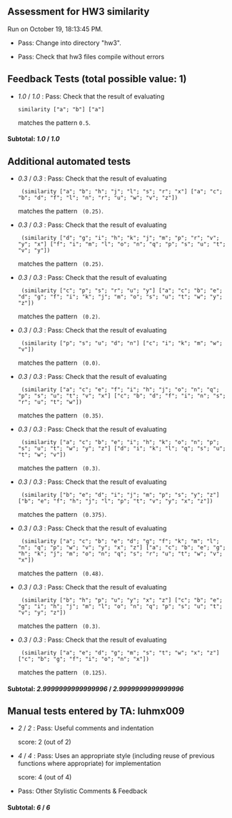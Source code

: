 ## Assessment for HW3 similarity

Run on October 19, 18:13:45 PM.

+ Pass: Change into directory "hw3".

+ Pass: Check that hw3 files compile without errors

## Feedback Tests (total possible value: 1)

+  _1.0_ / _1.0_ : Pass: 
Check that the result of evaluating
   ```
   similarity ["a"; "b"] ["a"]
   ```
   matches the pattern `0.5`.

   




#### Subtotal: _1.0_ / _1.0_

## Additional automated tests

+  _0.3_ / _0.3_ : Pass: 
Check that the result of evaluating
   ```
    (similarity ["a"; "b"; "h"; "j"; "l"; "s"; "r"; "x"] ["a"; "c"; "b"; "d"; "f"; "l"; "n"; "r"; "u"; "w"; "v"; "z"])
   ```
   matches the pattern ` (0.25)`.

   




+  _0.3_ / _0.3_ : Pass: 
Check that the result of evaluating
   ```
    (similarity ["d"; "g"; "i"; "h"; "k"; "j"; "m"; "p"; "r"; "v"; "y"; "x"] ["f"; "i"; "m"; "l"; "o"; "n"; "q"; "p"; "s"; "u"; "t"; "v"; "y"])
   ```
   matches the pattern ` (0.25)`.

   




+  _0.3_ / _0.3_ : Pass: 
Check that the result of evaluating
   ```
    (similarity ["c"; "p"; "s"; "r"; "u"; "y"] ["a"; "c"; "b"; "e"; "d"; "g"; "f"; "i"; "k"; "j"; "m"; "o"; "s"; "u"; "t"; "w"; "y"; "z"])
   ```
   matches the pattern ` (0.2)`.

   




+  _0.3_ / _0.3_ : Pass: 
Check that the result of evaluating
   ```
    (similarity ["p"; "s"; "u"; "d"; "n"] ["c"; "i"; "k"; "m"; "w"; "v"])
   ```
   matches the pattern ` (0.0)`.

   




+  _0.3_ / _0.3_ : Pass: 
Check that the result of evaluating
   ```
    (similarity ["a"; "c"; "e"; "f"; "i"; "h"; "j"; "o"; "n"; "q"; "p"; "s"; "u"; "t"; "v"; "x"] ["c"; "b"; "d"; "f"; "i"; "n"; "s"; "r"; "u"; "t"; "w"])
   ```
   matches the pattern ` (0.35)`.

   




+  _0.3_ / _0.3_ : Pass: 
Check that the result of evaluating
   ```
    (similarity ["a"; "c"; "b"; "e"; "i"; "h"; "k"; "o"; "n"; "p"; "s"; "u"; "t"; "w"; "y"; "z"] ["d"; "i"; "k"; "l"; "q"; "s"; "u"; "t"; "w"; "v"])
   ```
   matches the pattern ` (0.3)`.

   




+  _0.3_ / _0.3_ : Pass: 
Check that the result of evaluating
   ```
    (similarity ["b"; "e"; "d"; "i"; "j"; "m"; "p"; "s"; "y"; "z"] ["b"; "e"; "f"; "h"; "j"; "l"; "p"; "t"; "v"; "y"; "x"; "z"])
   ```
   matches the pattern ` (0.375)`.

   




+  _0.3_ / _0.3_ : Pass: 
Check that the result of evaluating
   ```
    (similarity ["a"; "c"; "b"; "e"; "d"; "g"; "f"; "k"; "m"; "l"; "n"; "q"; "p"; "w"; "v"; "y"; "x"; "z"] ["a"; "c"; "b"; "e"; "g"; "h"; "k"; "j"; "m"; "o"; "n"; "q"; "s"; "r"; "u"; "t"; "w"; "v"; "x"])
   ```
   matches the pattern ` (0.48)`.

   




+  _0.3_ / _0.3_ : Pass: 
Check that the result of evaluating
   ```
    (similarity ["b"; "h"; "p"; "u"; "y"; "x"; "z"] ["c"; "b"; "e"; "g"; "i"; "h"; "j"; "m"; "l"; "o"; "n"; "q"; "p"; "s"; "u"; "t"; "v"; "y"; "z"])
   ```
   matches the pattern ` (0.3)`.

   




+  _0.3_ / _0.3_ : Pass: 
Check that the result of evaluating
   ```
    (similarity ["a"; "e"; "d"; "g"; "m"; "s"; "t"; "w"; "x"; "z"] ["c"; "b"; "g"; "f"; "i"; "o"; "n"; "x"])
   ```
   matches the pattern ` (0.125)`.

   




#### Subtotal: _2.9999999999999996_ / _2.9999999999999996_

## Manual tests entered by TA: luhmx009

+  _2_ / _2_ : Pass: Useful comments and indentation

    score: 2 (out of 2)


+  _4_ / _4_ : Pass: Uses an appropriate style (including reuse of previous functions where appropriate) for implementation

    score: 4 (out of 4)


+ Pass: Other Stylistic Comments & Feedback

    

#### Subtotal: _6_ / _6_

